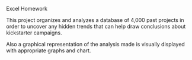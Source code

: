 Excel Homework

This project organizes and analyzes a database of 4,000 past projects in order to uncover any hidden trends that can help draw conclusions about kickstarter campaigns.

Also a graphical representation of the analysis made is visually displayed with appropriate graphs and chart.
